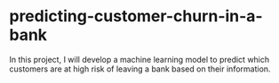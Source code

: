 # predicting-customer-churn-in-a-bank
In this project, I will develop a machine learning model to predict which customers are at high risk of leaving a bank based on their information.
